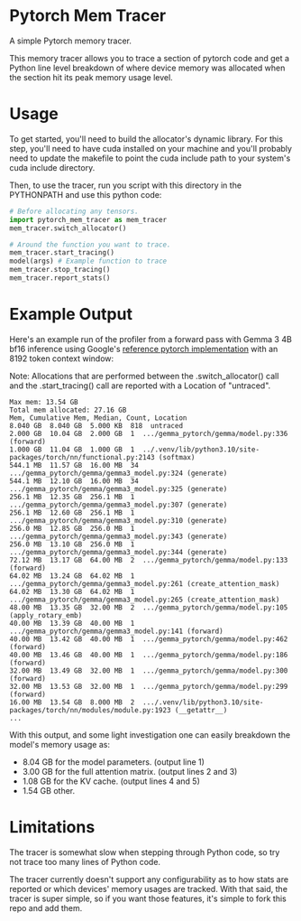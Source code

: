 # Pytorch Mem Tracer 

A simple Pytorch memory tracer.

This memory tracer allows you to trace a section of pytorch code and get a Python
line level breakdown of where device memory was allocated when the section hit its
peak memory usage level.


# Usage

To get started, you'll need to build the allocator's dynamic library. For this step,
you'll need to have cuda installed on your machine and you'll probably need to update
the makefile to point the cuda include path to your system's cuda include directory.

Then, to use the tracer, run you script with this directory in the PYTHONPATH and use
this python code:

``` python
# Before allocating any tensors.
import pytorch_mem_tracer as mem_tracer
mem_tracer.switch_allocator()

# Around the function you want to trace.
mem_tracer.start_tracing()
model(args) # Example function to trace
mem_tracer.stop_tracing()
mem_tracer.report_stats()

```


# Example Output 

Here's an example run of the profiler from a forward pass with Gemma 3 4B bf16 inference
using Google's [reference pytorch implementation](https://github.com/google/gemma_pytorch)
with an 8192 token context window:

Note: Allocations that are performed between the .switch_allocator() call and the
.start_tracing() call are reported with a Location of "untraced".

```
Max mem: 13.54 GB
Total mem allocated: 27.16 GB
Mem, Cumulative Mem, Median, Count, Location
8.040 GB  8.040 GB  5.000 KB  818  untraced
2.000 GB  10.04 GB  2.000 GB  1  .../gemma_pytorch/gemma/model.py:336 (forward)
1.000 GB  11.04 GB  1.000 GB  1  ../.venv/lib/python3.10/site-packages/torch/nn/functional.py:2143 (softmax)
544.1 MB  11.57 GB  16.00 MB  34  .../gemma_pytorch/gemma/gemma3_model.py:324 (generate)
544.1 MB  12.10 GB  16.00 MB  34  .../gemma_pytorch/gemma/gemma3_model.py:325 (generate)
256.1 MB  12.35 GB  256.1 MB  1  .../gemma_pytorch/gemma/gemma3_model.py:307 (generate)
256.1 MB  12.60 GB  256.1 MB  1  .../gemma_pytorch/gemma/gemma3_model.py:310 (generate)
256.0 MB  12.85 GB  256.0 MB  1  .../gemma_pytorch/gemma/gemma3_model.py:343 (generate)
256.0 MB  13.10 GB  256.0 MB  1  .../gemma_pytorch/gemma/gemma3_model.py:344 (generate)
72.12 MB  13.17 GB  64.00 MB  2  .../gemma_pytorch/gemma/model.py:133 (forward)
64.02 MB  13.24 GB  64.02 MB  1  .../gemma_pytorch/gemma/gemma3_model.py:261 (create_attention_mask)
64.02 MB  13.30 GB  64.02 MB  1  .../gemma_pytorch/gemma/gemma3_model.py:265 (create_attention_mask)
48.00 MB  13.35 GB  32.00 MB  2  .../gemma_pytorch/gemma/model.py:105 (apply_rotary_emb)
40.00 MB  13.39 GB  40.00 MB  1  .../gemma_pytorch/gemma/gemma3_model.py:141 (forward)
40.00 MB  13.42 GB  40.00 MB  1  .../gemma_pytorch/gemma/model.py:462 (forward)
40.00 MB  13.46 GB  40.00 MB  1  .../gemma_pytorch/gemma/model.py:186 (forward)
32.00 MB  13.49 GB  32.00 MB  1  .../gemma_pytorch/gemma/model.py:300 (forward)
32.00 MB  13.53 GB  32.00 MB  1  .../gemma_pytorch/gemma/model.py:299 (forward)
16.00 MB  13.54 GB  8.000 MB  2  .../.venv/lib/python3.10/site-packages/torch/nn/modules/module.py:1923 (__getattr__)
...
```

With this output, and some light investigation one can easily breakdown the model's memory
usage as:
- 8.04 GB for the model parameters. (output line 1)
- 3.00 GB for the full attention matrix. (output lines 2 and 3)
- 1.08 GB for the KV cache. (output lines 4 and 5)
- 1.54 GB other.


# Limitations

The tracer is somewhat slow when stepping through Python code, so try not trace too many
lines of Python code.

The tracer currently doesn't support any configurability as to how stats are reported
or which devices' memory usages are tracked. With that said, the tracer is super simple,
so if you want those features, it's simple to fork this repo and add them.
